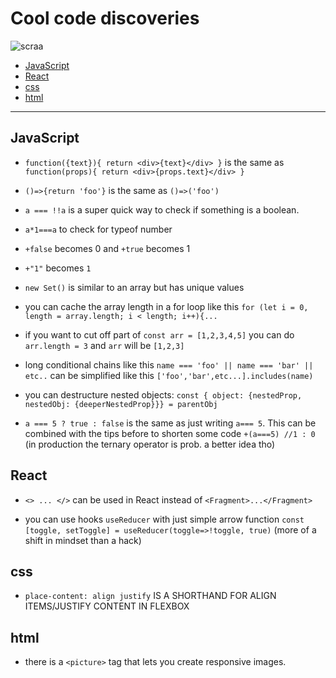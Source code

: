 # Cool code discoveries 

![scraa](https://emojis.slackmojis.com/emojis/images/1521814450/3718/dabbing_unicorn.png?1521814450)

 - [JavaScript](#JavaScript)
 - [React](#React)
 - [css](#css)
 - [html](#html)
 
 ---
 
 
## JavaScript

- `function({text}){ return <div>{text}</div> }` is the same as `function(props){ return <div>{props.text}</div> }`

- `()=>{return 'foo'}` is the same as `()=>('foo')`

 - `a === !!a` is a super quick way to check if something is a boolean.
 
 - `a*1===a` to check for typeof number

 - `+false` becomes 0 and `+true` becomes 1
 
 - `+"1"` becomes `1`

 - `new Set()` is similar to an array but has unique values
 
 - you can cache the array length in a for loop like this `for (let i = 0, length = array.length; i < length; i++){...`
 
 - if you want to cut off part of  `const arr = [1,2,3,4,5]`  you can do `arr.length = 3` and `arr` will be `[1,2,3]` 
 
  - long conditional chains like this `name === 'foo' || name === 'bar' || etc..` can be simplified like this `['foo','bar',etc...].includes(name)`

 - you can destructure nested objects: `const { object: {nestedProp, nestedObj: {deeperNestedProp}}} = parentObj`

 - `a === 5 ? true : false` is the same as just writing `a=== 5`. This can be combined with the tips before to shorten some code `+(a===5) //1 : 0` (in production the ternary operator is prob. a better idea tho)

## React

 - `<> ... </>` can be used in React instead of `<Fragment>...</Fragment>`

 - you can use hooks `useReducer` with just simple arrow function `const [toggle, setToggle] = useReducer(toggle=>!toggle, true)` (more of a shift in mindset than a hack)

 ## css
 
 - `place-content: align justify` IS A SHORTHAND FOR ALIGN ITEMS/JUSTIFY CONTENT IN FLEXBOX
 
 ## html
 
  - there is a `<picture>` tag that lets you create responsive images.
